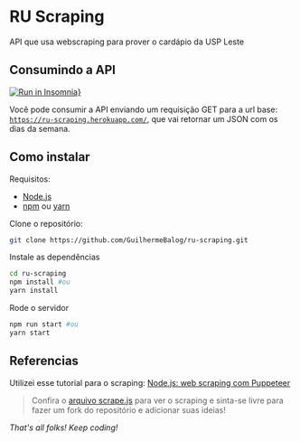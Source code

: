 # RU Scraping

API que usa webscraping para prover o cardápio da USP Leste

## Consumindo a API

[![Run in Insomnia}](https://insomnia.rest/images/run.svg)](https://insomnia.rest/run/?label=RU%20Scraping&uri=https%3A%2F%2Fraw.githubusercontent.com%2FGuilhermeBalog%2Fru-scraping%2Fmaster%2Finsomnia.json)

Você pode consumir a API enviando um requisição GET para a url base: [`https://ru-scraping.herokuapp.com/`](https://ru-scraping.herokuapp.com/), que vai retornar um JSON com os dias da semana.

## Como instalar

Requisitos:

- [Node.js](https://nodejs.org)
- [npm](https://www.npmjs.com/) ou [yarn](https://yarnpkg.com/)

Clone o repositório:

```bash
git clone https://github.com/GuilhermeBalog/ru-scraping.git
```

Instale as dependências

```bash
cd ru-scraping
npm install #ou
yarn install
```

Rode o servidor

```bash
npm run start #ou
yarn start
```

## Referencias

Utilizei esse tutorial para o scraping: [Node.js: web scraping com Puppeteer](https://medium.com/@fabiojanio/node-js-web-scraping-com-puppeteer-29dd974eb042)

> Confira o [arquivo scrape.js](https://github.com/GuilhermeBalog/ru-scrape/blob/master/scrape.js) para ver o scraping e sinta-se livre para fazer um fork do repositório e adicionar suas ideias!

*That's all folks! Keep coding!*
